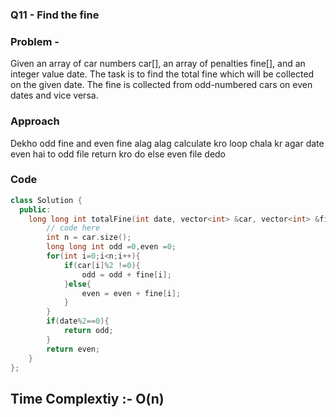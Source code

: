 ### Q11 - Find the fine


### Problem - 
Given an array of car numbers car[], an array of penalties fine[], and an integer value date. The task is to find the total fine which will be collected on the given date. The fine is collected from odd-numbered cars on even dates and vice versa.
### Approach
Dekho odd fine and even fine alag alag calculate kro loop chala kr
agar date even hai to odd file return kro do 
else even file dedo
### Code
```cpp
class Solution {
  public:
    long long int totalFine(int date, vector<int> &car, vector<int> &fine) {
        // code here
        int n = car.size();
        long long int odd =0,even =0;
        for(int i=0;i<n;i++){
            if(car[i]%2 !=0){
                odd = odd + fine[i];
            }else{
                even = even + fine[i];
            }
        }
        if(date%2==0){
            return odd;
        }
        return even;
    }
};

```
## Time Complextiy :- O(n) 